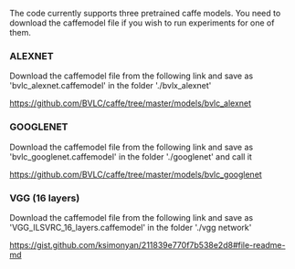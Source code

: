 The code currently supports three pretrained caffe models. You need to download the caffemodel file if you wish to run experiments for one of them.

### ALEXNET

Download the caffemodel file from the following link and save as 'bvlc_alexnet.caffemodel' in the folder './bvlx_alexnet'

https://github.com/BVLC/caffe/tree/master/models/bvlc_alexnet

### GOOGLENET

Download the caffemodel file from the following link and save as 'bvlc_googlenet.caffemodel' in the folder './googlenet' and call it 

https://github.com/BVLC/caffe/tree/master/models/bvlc_googlenet

### VGG (16 layers)

Download the caffemodel file from the following link and save as 'VGG_ILSVRC_16_layers.caffemodel' in the folder './vgg network'

https://gist.github.com/ksimonyan/211839e770f7b538e2d8#file-readme-md
